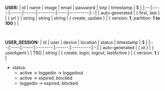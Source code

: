 **USER:**
| id | name | image | email | password | totp | timestamp | $ |
|:--:|:----:|:-----:|:-----:|:--------:|:----:|:---------:|:-:|
| auto-generated | { first, last } | { url } | string | string | string | { create, update } | { version: **1**, partition: **1 to 100** } |

<br/>

**USER_SESSION:**
| id | user | device | location | status | timestamp | $ |
|:--:|:----:|:-----:|:--------:|:------:|:---------:|:-:|
| auto-generated | { id } | { userAgent } | TBD | string | { create, login, logout, lastActive } | { version: **1** } |

- status:
  - active → loggedin → loggedout
  - active → expired, blocked
  - loggedin → expired, blocked
